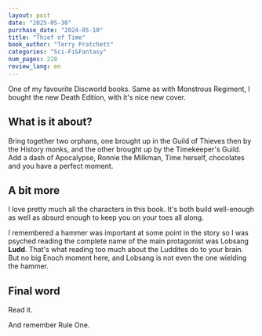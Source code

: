 ```yaml
---
layout: post
date: "2025-05-30"
purchase_date: "2024-05-10"
title: "Thief of Time"
book_author: "Terry Pratchett"
categories: "Sci-Fi&Fantasy"
num_pages: 228
review_lang: en
---
```


One of my favourite Discworld books. Same as with Monstrous Regiment, I bought the new Death Edition, with it's nice new cover.

## What is it about?
Bring together two orphans, one brought up in the Guild of Thieves then by the History monks, and the other brought up by the Timekeeper's Guild.
Add a dash of Apocalypse, Ronnie the Milkman, Time herself, chocolates and you have a perfect moment.

## A bit more
I love pretty much all the characters in this book. It's both build well-enough as well as absurd enough to keep you on your toes all along.

I remembered a hammer was important at some point in the story so I was psyched reading the complete name of the main protagonist was Lobsang **Ludd**. That's what reading too much about the Luddites do to your brain. But no big Enoch moment here, and Lobsang is not even the one wielding the hammer.

## Final word
Read it.

And remember Rule One.